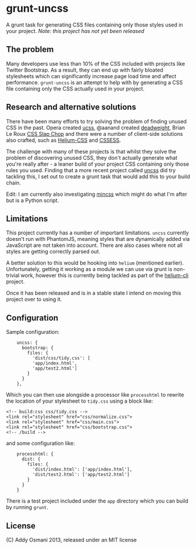 # grunt-uncss

A grunt task for generating CSS files containing only those styles used in your project. *Note: this project has not yet been released*

## The problem

Many developers use less than 10% of the CSS included with projects like Twitter Bootstrap. As a result, they can end up with fairly bloated stylesheets which can significantly increase page load time and affect performance. `grunt-uncss` is an attempt to help with by generating a CSS file containing only the CSS actually used in your project.

## Research and alternative solutions

There have been many efforts to try solving the problem of finding unused CSS in the past. Opera created [ucss](https://github.com/operasoftware/ucss), @aanand created [deadweight](https://github.com/aanand/deadweight), Brian Le Roux [CSS Slap Chop](https://github.com/brianleroux/css-slap-chop) and there were a number of client-side solutions also crafted, such as [Helium-CSS](https://github.com/geuis/helium-css) and [CSSESS](https://github.com/driverdan/cssess).

The challenge with many of these projects is that whilst they solve the problem of discovering unused CSS, they don't actually generate what you're really after - a leaner build of your project CSS containing only those rules you used. Finding that a more recent project called [uncss](https://github.com/giakki/uncss) did try tackling this, I set out to create a grunt task that would add this to your build chain.

Edit: I am currently also investigating [mincss](http://www.peterbe.com/plog/mincss) which might do what I'm after but is a Python script.

## Limitations

This project currently has a number of important limitations. `uncss` currently doesn't run with PhantomJS, meaning styles that are dynamically added via JavaScript are not taken into account. There are also cases where not all styles are getting correctly parsed out.

A better solution to this would be hooking into `helium` (mentioned earlier). Unfortunately, getting it working as a module we can use via grunt is non-trivial work, however this is currently being tackled as part of the [helium-cli](https://github.com/villadora/helium-cli) project. 

Once it has been released and is in a stable state I intend on moving this project over to using it.

## Configuration


Sample configuration:

```
    uncss: {
      bootstrap: {
        files: {
          'dist/css/tidy.css': [
          'app/index.html',
          'app/test2.html']
        }
      }
    },
```

Which you can then use alongside a processor like `processhtml` to
rewrite the location of your stylesheet to `tidy.css` using a block
like:

```
<!-- build:css css/tidy.css -->
<link rel="stylesheet" href="css/normalize.css">
<link rel="stylesheet" href="css/main.css">
<link rel="stylesheet" href="css/bootstrap.css">
<!-- /build -->
```

and some configuration like:

```
    processhtml: {
      dist: {
        files: {
          'dist/index.html': ['app/index.html'],
          'dist/test2.html': ['app/test2.html']
        }
      }
    }
```

There is a test project included under the `app` directory which you can build by running `grunt`.

## License

(C) Addy Osmani 2013, released under an MIT license

